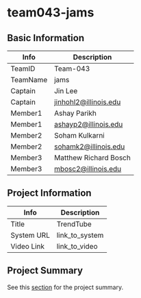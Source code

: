 # team043-jams

## Basic Information

|   Info      |        Description     |
| ----------- | ---------------------- |
| TeamID      |        Team-043        |
| TeamName    |         jams           |
| Captain     |        Jin Lee         |
| Captain     |  jinhohl2@illinois.edu |
| Member1     |       Ashay Parikh     |
| Member1     |   ashayp2@illinois.edu |
| Member2     |    Soham Kulkarni	   |
| Member2     |   sohamk2@illinois.edu |
| Member3     | Matthew Richard Bosch  |
| Member3     |  mbosc2@illinois.edu   |

## Project Information

|   Info      |        Description     |
| ----------- | ---------------------- |
|  Title      |       TrendTube     |
| System URL  |      link_to_system    |
| Video Link  |      link_to_video     |

## Project Summary

See this [section](https://github.com/cs411-alawini/sp23-cs411-team043-jams/blob/main/doc/Proposal.md#project-summaryapplication-description) for the project summary. 
